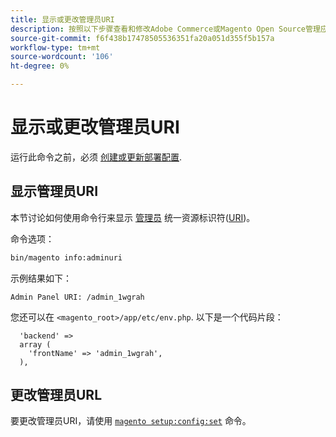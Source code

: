 ```yaml
---
title: 显示或更改管理员URI
description: 按照以下步骤查看和修改Adobe Commerce或Magento Open Source管理应用程序的URI。
source-git-commit: f6f438b17478505536351fa20a051d355f5b157a
workflow-type: tm+mt
source-wordcount: '106'
ht-degree: 0%

---
```



# 显示或更改管理员URI

运行此命令之前，必须 [创建或更新部署配置](deployment.md).

## 显示管理员URI

本节讨论如何使用命令行来显示 [管理员](https://glossary.magento.com/admin) 统一资源标识符([URI](https://www.w3.org/Protocols/rfc2616/rfc2616-sec3.html#sec3.2))。

命令选项：

```bash
bin/magento info:adminuri
```

示例结果如下：

```terminal
Admin Panel URI: /admin_1wgrah
```

您还可以在 `<magento_root>/app/etc/env.php`. 以下是一个代码片段：

```php?start_inline=1
  'backend' =>
  array (
    'frontName' => 'admin_1wgrah',
  ),
```

## 更改管理员URL

要更改管理员URI，请使用 [`magento setup:config:set`](deployment.md) 命令。
